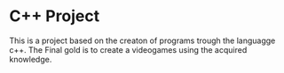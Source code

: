 # C++ Project

This is a project based on the creaton of programs trough the languagge c++.
The Final gold is to create a videogames using the acquired knowledge.
